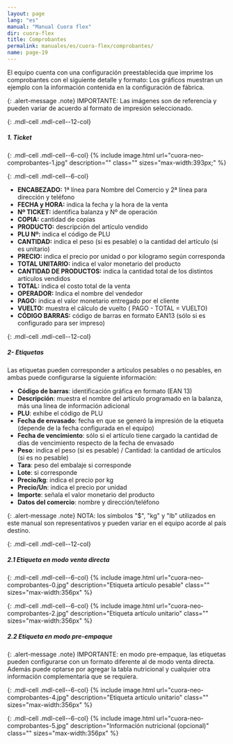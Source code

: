 ```yaml
---
layout: page
lang: "es"
manual: "Manual Cuora flex"
dir: cuora-flex
title: Comprobantes
permalink: manuales/es/cuora-flex/comprobantes/
name: page-19
---
```

El equipo cuenta con una configuración preestablecida que imprime los comprobantes con el siguiente detalle y formato:
Los gráficos muestran un ejemplo con la información contenida en la configuración de fábrica.

{: .alert-message .note}
IMPORTANTE: Las imágenes son de referencia y pueden variar de acuerdo al formato de impresión seleccionado.

{: .mdl-cell .mdl-cell--12-col}
##### 1. Ticket

{: .mdl-cell .mdl-cell--6-col}
{% include image.html url="cuora-neo-comprobantes-1.jpg" description="" class="" sizes="max-width:393px;" %}

{: .mdl-cell .mdl-cell--6-col}
- **ENCABEZADO:** 1ª línea para Nombre del Comercio y 2ª línea para dirección y teléfono
- **FECHA y HORA:** indica la fecha y la hora de la venta
- **Nº TICKET:** identifica balanza y Nº de operación 
- **COPIA:** cantidad de copias
- **PRODUCTO:** descripción del artículo vendido
- **PLU Nº:** indica el código de PLU
- **CANTIDAD:** indica el peso (si es pesable) o la cantidad del artículo (si es unitario)
- **PRECIO:** indica el precio por unidad o por kilogramo según corresponda
- **TOTAL UNITARIO:** indica el valor monetario del producto
- **CANTIDAD DE PRODUCTOS:** indica la cantidad total de los distintos artículos vendidos
- **TOTAL:** indica el costo total de la venta
- **OPERADOR:** Indica el nombre del vendedor
- **PAGO:** indica el valor monetario entregado por el cliente
- **VUELTO:** muestra el cálculo de vuelto ( PAGO - TOTAL = VUELTO)
- **CÓDIGO BARRAS:** código de barras en formato EAN13 (sólo si es configurado para ser impreso)


{: .mdl-cell .mdl-cell--12-col}
##### 2- Etiquetas

Las etiquetas pueden corresponder a artículos pesables o no pesables, en ambas puede configurarse la siguiente información:

- **Código de barras**: identificación gráfica en formato (EAN 13)
- **Descripción**: muestra el nombre del artículo programado en la balanza, más una línea de información adicional
- **PLU**: exhibe el código de PLU
- **Fecha de envasado**: fecha en que se generó la impresión de la etiqueta (depende de la fecha configurada en el equipo)
- **Fecha de vencimiento**: sólo si el artículo tiene cargado la cantidad de días de vencimiento respecto de la fecha de envasado
- **Peso**: indica el peso (si es pesable) / Cantidad: la cantidad de artículos (si es no pesable)
- **Tara**: peso del embalaje si corresponde
- **Lote**: si corresponde
- **Precio/kg**: indica el precio por kg 
- **Precio/Un**: indica el precio por unidad
- **Importe**: señala el valor monetario del producto
- **Datos del comercio**: nombre y dirección/teléfono

{: .alert-message .note}
NOTA: los símbolos "$", "kg" y "lb" utilizados en este manual son representativos y pueden variar en el equipo acorde al país destino.

{: .mdl-cell .mdl-cell--12-col}
##### 2.1 Etiqueta en modo venta directa

{: .mdl-cell .mdl-cell--6-col}
{% include image.html url="cuora-neo-comprobantes-0.jpg" description="Etiqueta artículo pesable" class="" sizes="max-width:356px" %}

{: .mdl-cell .mdl-cell--6-col}
{% include image.html url="cuora-neo-comprobantes-2.jpg" description="Etiqueta artículo unitario" class="" sizes="max-width:356px" %}

##### 2.2 Etiqueta en modo pre-empaque

{: .alert-message .note}
IMPORTANTE: en modo pre-empaque, las etiquetas pueden configurarse con un formato diferente al de modo venta directa. Además puede optarse por agregar la tabla nutricional y cualquier otra información complementaria que se requiera.

{: .mdl-cell .mdl-cell--6-col}
{% include image.html url="cuora-neo-comprobantes-4.jpg" description="Etiqueta artículo unitario" class="" sizes="max-width:356px" %}

{: .mdl-cell .mdl-cell--6-col}
{% include image.html url="cuora-neo-comprobantes-5.jpg" description="Información nutricional (opcional)" class="" sizes="max-width:356px" %}

